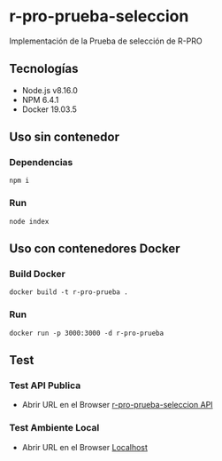# r-pro-prueba-seleccion

Implementación de la Prueba de selección de R-PRO

## Tecnologías

* Node.js v8.16.0
* NPM 6.4.1
* Docker 19.03.5

## Uso sin contenedor

### Dependencias
```
npm i
```

### Run
```
node index
```

## Uso con contenedores Docker

### Build Docker
```
docker build -t r-pro-prueba .
```

### Run
```
docker run -p 3000:3000 -d r-pro-prueba
```

## Test

### Test API Publica

* Abrir URL en el Browser [r-pro-prueba-seleccion API](https://limitless-bastion-81935.herokuapp.com)

### Test Ambiente Local

* Abrir URL en el Browser [Localhost](http://localhost:3000)
